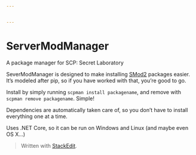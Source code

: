 ```yaml
---


---
```


<h1 id="servermodmanager">ServerModManager</h1>
<p>A package manager for SCP: Secret Laboratory</p>
<p>SeverModManager is designed to make installing <a href="https://github.com/Grover-c13/Smod2">SMod2</a> packages easier. It’s modeled after pip, so if you have worked with that, you’re good to go.</p>
<p>Install by simply running <code>scpman install packagename</code>, and remove with <code>scpman remove packagename</code>. Simple!</p>
<p>Dependencies are automatically taken care of, so you don’t have to install everything one at a time.</p>
<p>Uses .NET Core, so it can be run on Windows and Linux (and maybe even OS X…)</p>
<blockquote>
<p>Written with <a href="https://stackedit.io/">StackEdit</a>.</p>
</blockquote>

